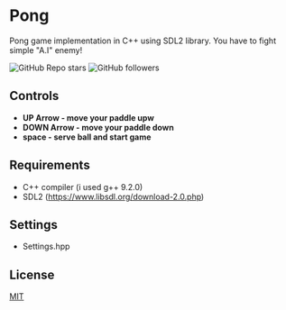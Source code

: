 # Pong

Pong game implementation in C++ using SDL2 library.
You have to fight simple "A.I" enemy!

[//]: <> (TODO: place here image of game)

![GitHub Repo stars](https://img.shields.io/github/stars/igorjakus/pong?style=social)
![GitHub followers](https://img.shields.io/github/followers/igorjakus?style=social)

## Controls
* **UP Arrow - move your paddle upw**
* **DOWN Arrow - move your paddle down**
* **space - serve ball and start game**

## Requirements
* C++ compiler (i used g++ 9.2.0)
* SDL2 (https://www.libsdl.org/download-2.0.php)

## Settings
* Settings.hpp

## License
[MIT](https://choosealicense.com/licenses/mit/)
